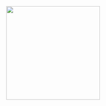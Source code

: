 <!-- # Hello World. -->

<img src="https://media.giphy.com/media/Sslzdk2Q8mL5PXqvMb/giphy.gif" width="250" height="250" />
